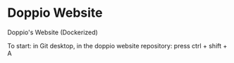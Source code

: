 # Doppio Website
Doppio's Website (Dockerized)

To start: in Git desktop, in the doppio website repository: press ctrl + shift + A
